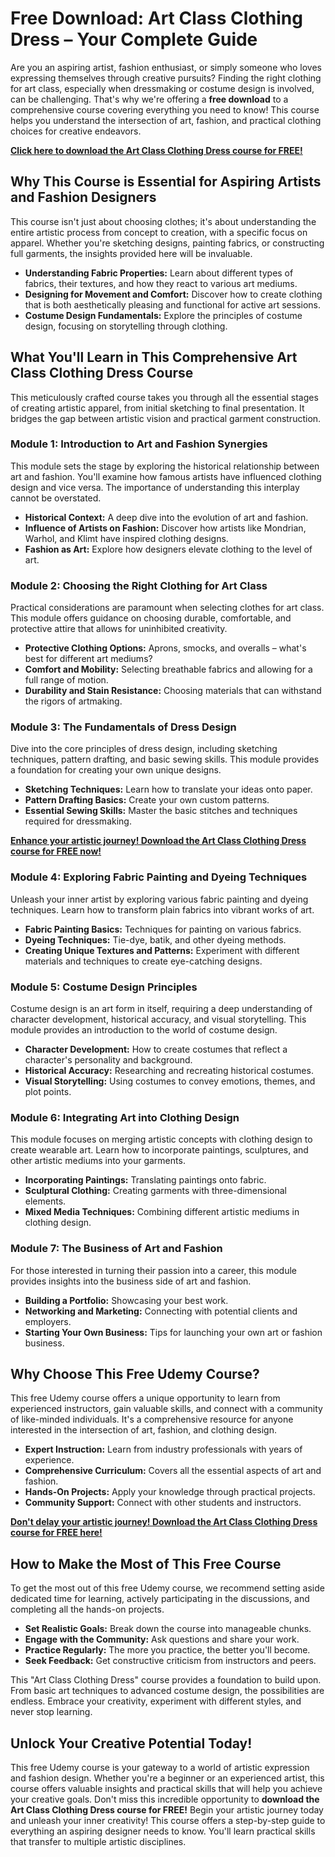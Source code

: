 # Free Download: Art Class Clothing Dress – Your Complete Guide

Are you an aspiring artist, fashion enthusiast, or simply someone who loves expressing themselves through creative pursuits? Finding the right clothing for art class, especially when dressmaking or costume design is involved, can be challenging. That's why we're offering a **free download** to a comprehensive course covering everything you need to know! This course helps you understand the intersection of art, fashion, and practical clothing choices for creative endeavors.

[**Click here to download the Art Class Clothing Dress course for FREE!**](https://udemywork.com/art-class-clothing-dress)

## Why This Course is Essential for Aspiring Artists and Fashion Designers

This course isn't just about choosing clothes; it's about understanding the entire artistic process from concept to creation, with a specific focus on apparel. Whether you're sketching designs, painting fabrics, or constructing full garments, the insights provided here will be invaluable.

*   **Understanding Fabric Properties:** Learn about different types of fabrics, their textures, and how they react to various art mediums.
*   **Designing for Movement and Comfort:** Discover how to create clothing that is both aesthetically pleasing and functional for active art sessions.
*   **Costume Design Fundamentals:** Explore the principles of costume design, focusing on storytelling through clothing.

## What You'll Learn in This Comprehensive Art Class Clothing Dress Course

This meticulously crafted course takes you through all the essential stages of creating artistic apparel, from initial sketching to final presentation. It bridges the gap between artistic vision and practical garment construction.

### Module 1: Introduction to Art and Fashion Synergies

This module sets the stage by exploring the historical relationship between art and fashion. You'll examine how famous artists have influenced clothing design and vice versa. The importance of understanding this interplay cannot be overstated.

*   **Historical Context:** A deep dive into the evolution of art and fashion.
*   **Influence of Artists on Fashion:** Discover how artists like Mondrian, Warhol, and Klimt have inspired clothing designs.
*   **Fashion as Art:** Explore how designers elevate clothing to the level of art.

### Module 2: Choosing the Right Clothing for Art Class

Practical considerations are paramount when selecting clothes for art class. This module offers guidance on choosing durable, comfortable, and protective attire that allows for uninhibited creativity.

*   **Protective Clothing Options:** Aprons, smocks, and overalls – what's best for different art mediums?
*   **Comfort and Mobility:** Selecting breathable fabrics and allowing for a full range of motion.
*   **Durability and Stain Resistance:** Choosing materials that can withstand the rigors of artmaking.

### Module 3: The Fundamentals of Dress Design

Dive into the core principles of dress design, including sketching techniques, pattern drafting, and basic sewing skills. This module provides a foundation for creating your own unique designs.

*   **Sketching Techniques:** Learn how to translate your ideas onto paper.
*   **Pattern Drafting Basics:** Create your own custom patterns.
*   **Essential Sewing Skills:** Master the basic stitches and techniques required for dressmaking.

[**Enhance your artistic journey! Download the Art Class Clothing Dress course for FREE now!**](https://udemywork.com/art-class-clothing-dress)

### Module 4: Exploring Fabric Painting and Dyeing Techniques

Unleash your inner artist by exploring various fabric painting and dyeing techniques. Learn how to transform plain fabrics into vibrant works of art.

*   **Fabric Painting Basics:** Techniques for painting on various fabrics.
*   **Dyeing Techniques:** Tie-dye, batik, and other dyeing methods.
*   **Creating Unique Textures and Patterns:** Experiment with different materials and techniques to create eye-catching designs.

### Module 5: Costume Design Principles

Costume design is an art form in itself, requiring a deep understanding of character development, historical accuracy, and visual storytelling. This module provides an introduction to the world of costume design.

*   **Character Development:** How to create costumes that reflect a character's personality and background.
*   **Historical Accuracy:** Researching and recreating historical costumes.
*   **Visual Storytelling:** Using costumes to convey emotions, themes, and plot points.

### Module 6: Integrating Art into Clothing Design

This module focuses on merging artistic concepts with clothing design to create wearable art. Learn how to incorporate paintings, sculptures, and other artistic mediums into your garments.

*   **Incorporating Paintings:** Translating paintings onto fabric.
*   **Sculptural Clothing:** Creating garments with three-dimensional elements.
*   **Mixed Media Techniques:** Combining different artistic mediums in clothing design.

### Module 7: The Business of Art and Fashion

For those interested in turning their passion into a career, this module provides insights into the business side of art and fashion.

*   **Building a Portfolio:** Showcasing your best work.
*   **Networking and Marketing:** Connecting with potential clients and employers.
*   **Starting Your Own Business:** Tips for launching your own art or fashion business.

## Why Choose This Free Udemy Course?

This free Udemy course offers a unique opportunity to learn from experienced instructors, gain valuable skills, and connect with a community of like-minded individuals. It's a comprehensive resource for anyone interested in the intersection of art, fashion, and clothing design.

*   **Expert Instruction:** Learn from industry professionals with years of experience.
*   **Comprehensive Curriculum:** Covers all the essential aspects of art and fashion.
*   **Hands-On Projects:** Apply your knowledge through practical projects.
*   **Community Support:** Connect with other students and instructors.

[**Don't delay your artistic journey! Download the Art Class Clothing Dress course for FREE here!**](https://udemywork.com/art-class-clothing-dress)

## How to Make the Most of This Free Course

To get the most out of this free Udemy course, we recommend setting aside dedicated time for learning, actively participating in the discussions, and completing all the hands-on projects.

*   **Set Realistic Goals:** Break down the course into manageable chunks.
*   **Engage with the Community:** Ask questions and share your work.
*   **Practice Regularly:** The more you practice, the better you'll become.
*   **Seek Feedback:** Get constructive criticism from instructors and peers.

This "Art Class Clothing Dress" course provides a foundation to build upon. From basic art techniques to advanced costume design, the possibilities are endless. Embrace your creativity, experiment with different styles, and never stop learning.

## Unlock Your Creative Potential Today!

This free Udemy course is your gateway to a world of artistic expression and fashion design. Whether you're a beginner or an experienced artist, this course offers valuable insights and practical skills that will help you achieve your creative goals. Don't miss this incredible opportunity to **download the Art Class Clothing Dress course for FREE!** Begin your artistic journey today and unleash your inner creativity! This course offers a step-by-step guide to everything an aspiring designer needs to know. You'll learn practical skills that transfer to multiple artistic disciplines.
